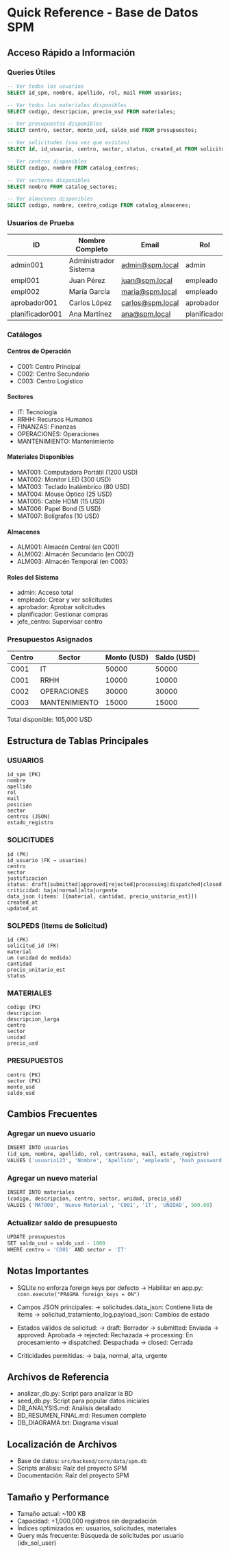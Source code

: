 # Quick Reference - Base de Datos SPM

## Acceso Rápido a Información

### Queries Útiles

```sql
-- Ver todos los usuarios
SELECT id_spm, nombre, apellido, rol, mail FROM usuarios;

-- Ver todos los materiales disponibles
SELECT codigo, descripcion, precio_usd FROM materiales;

-- Ver presupuestos disponibles
SELECT centro, sector, monto_usd, saldo_usd FROM presupuestos;

-- Ver solicitudes (una vez que existan)
SELECT id, id_usuario, centro, sector, status, created_at FROM solicitudes;

-- Ver centros disponibles
SELECT codigo, nombre FROM catalog_centros;

-- Ver sectores disponibles
SELECT nombre FROM catalog_sectores;

-- Ver almacenes disponibles
SELECT codigo, nombre, centro_codigo FROM catalog_almacenes;
```

### Usuarios de Prueba

| ID | Nombre Completo | Email | Rol | Password |
|----|----|----|----|-----|
| admin001 | Administrador Sistema | admin@spm.local | admin | 1234 |
| empl001 | Juan Pérez | juan@spm.local | empleado | 1234 |
| empl002 | María García | maria@spm.local | empleado | 1234 |
| aprobador001 | Carlos López | carlos@spm.local | aprobador | 1234 |
| planificador001 | Ana Martínez | ana@spm.local | planificador | 1234 |

### Catálogos

#### Centros de Operación
- C001: Centro Principal
- C002: Centro Secundario
- C003: Centro Logístico

#### Sectores
- IT: Tecnología
- RRHH: Recursos Humanos
- FINANZAS: Finanzas
- OPERACIONES: Operaciones
- MANTENIMIENTO: Mantenimiento

#### Materiales Disponibles
- MAT001: Computadora Portátil (1200 USD)
- MAT002: Monitor LED (300 USD)
- MAT003: Teclado Inalámbrico (80 USD)
- MAT004: Mouse Óptico (25 USD)
- MAT005: Cable HDMI (15 USD)
- MAT006: Papel Bond (5 USD)
- MAT007: Bolígrafos (10 USD)

#### Almacenes
- ALM001: Almacén Central (en C001)
- ALM002: Almacén Secundario (en C002)
- ALM003: Almacén Temporal (en C003)

#### Roles del Sistema
- admin: Acceso total
- empleado: Crear y ver solicitudes
- aprobador: Aprobar solicitudes
- planificador: Gestionar compras
- jefe_centro: Supervisar centro

### Presupuestos Asignados

| Centro | Sector | Monto (USD) | Saldo (USD) |
|--------|--------|------------|-----------|
| C001 | IT | 50000 | 50000 |
| C001 | RRHH | 10000 | 10000 |
| C002 | OPERACIONES | 30000 | 30000 |
| C003 | MANTENIMIENTO | 15000 | 15000 |

Total disponible: 105,000 USD

## Estructura de Tablas Principales

### USUARIOS
```
id_spm (PK)
nombre
apellido
rol
mail
posicion
sector
centros (JSON)
estado_registro
```

### SOLICITUDES
```
id (PK)
id_usuario (FK → usuarios)
centro
sector
justificacion
status: draft|submitted|approved|rejected|processing|dispatched|closed
criticidad: baja|normal|alta|urgente
data_json (items: [{material, cantidad, precio_unitario_est}])
created_at
updated_at
```

### SOLPEDS (Items de Solicitud)
```
id (PK)
solicitud_id (FK)
material
um (unidad de medida)
cantidad
precio_unitario_est
status
```

### MATERIALES
```
codigo (PK)
descripcion
descripcion_larga
centro
sector
unidad
precio_usd
```

### PRESUPUESTOS
```
centro (PK)
sector (PK)
monto_usd
saldo_usd
```

## Cambios Frecuentes

### Agregar un nuevo usuario
```python
INSERT INTO usuarios 
(id_spm, nombre, apellido, rol, contrasena, mail, estado_registro)
VALUES ('usuario123', 'Nombre', 'Apellido', 'empleado', 'hash_password', 'email@spm.local', 'activo')
```

### Agregar un nuevo material
```python
INSERT INTO materiales 
(codigo, descripcion, centro, sector, unidad, precio_usd)
VALUES ('MAT008', 'Nuevo Material', 'C001', 'IT', 'UNIDAD', 500.00)
```

### Actualizar saldo de presupuesto
```python
UPDATE presupuestos 
SET saldo_usd = saldo_usd - 1000
WHERE centro = 'C001' AND sector = 'IT'
```

## Notas Importantes

- SQLite no enforza foreign keys por defecto
  → Habilitar en app.py: `conn.execute("PRAGMA foreign_keys = ON")`

- Campos JSON principales:
  → solicitudes.data_json: Contiene lista de items
  → solicitud_tratamiento_log.payload_json: Cambios de estado

- Estados válidos de solicitud:
  → draft: Borrador
  → submitted: Enviada
  → approved: Aprobada
  → rejected: Rechazada
  → processing: En procesamiento
  → dispatched: Despachada
  → closed: Cerrada

- Criticidades permitidas:
  → baja, normal, alta, urgente

## Archivos de Referencia

- analizar_db.py: Script para analizar la BD
- seed_db.py: Script para popular datos iniciales
- DB_ANALYSIS.md: Análisis detallado
- BD_RESUMEN_FINAL.md: Resumen completo
- DB_DIAGRAMA.txt: Diagrama visual

## Localización de Archivos

- Base de datos: `src/backend/core/data/spm.db`
- Scripts análisis: Raíz del proyecto SPM
- Documentación: Raíz del proyecto SPM

## Tamaño y Performance

- Tamaño actual: ~100 KB
- Capacidad: +1,000,000 registros sin degradación
- Índices optimizados en: usuarios, solicitudes, materiales
- Query más frecuente: Búsqueda de solicitudes por usuario (idx_sol_user)

